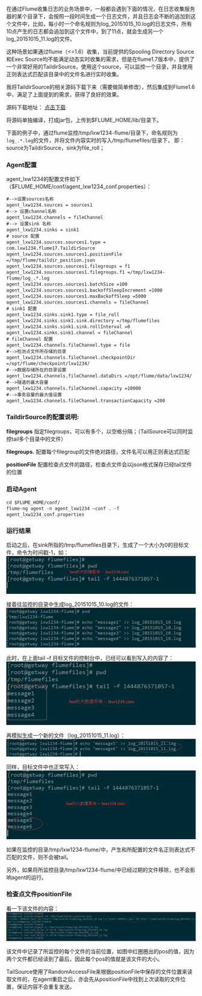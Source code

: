 在通过Flume收集日志的业务场景中，一般都会遇到下面的情况，在日志收集服务器的某个目录下，会按照一段时间生成一个日志文件，并且日志会不断的追加到这个文件中，比如，每小时一个命名规则为log_20151015_10.log的日志文件，所有10点产生的日志都会追加到这个文件中，到了11点，就会生成另一个log_20151015_11.log的文件。

这种场景如果通过flume（<=1.6）收集，当前提供的Spooling Directory Source和Exec Source均不能满足动态实时收集的需求，但是在flume1.7版本中，提供了一个非常好用的TaildirSource，使用这个source，可以监控一个目录，并且使用正则表达式匹配该目录中的文件名进行实时收集。

我将TaildirSource的相关源码下载下来（需要做简单修改），然后集成到Flume1.6中，满足了上面提到的需求，获得了良好的效果。

源码下载地址： [点击下载](assets/flume-taildirfile-source.zip)

将源码单独编译，打成jar包，上传到$FLUME_HOME/lib/目录下。

下面的例子中，通过flume监控/tmp/lxw1234-flume/目录下，命名规则为`log_.*.log`的文件，并将文件内容实时的写入/tmp/flumefiles/目录下，
即：source为TaildirSource，sink为file_roll；

### Agent配置
agent_lxw1234的配置文件如下（$FLUME_HOME/conf/agent_lxw1234_conf.properties）：
```
#-->设置sources名称
agent_lxw1234.sources = sources1
#--> 设置channel名称
agent_lxw1234.channels = fileChannel
#--> 设置sink 名称
agent_lxw1234.sinks = sink1
# source 配置
agent_lxw1234.sources.sources1.type = com.lxw1234.flume17.TaildirSource
agent_lxw1234.sources.sources1.positionFile =/tmp/flume/taildir_position.json
agent_lxw1234.sources.sources1.filegroups = f1
agent_lxw1234.sources.sources1.filegroups.f1 =/tmp/lxw1234-flume/log_.*.log
agent_lxw1234.sources.sources1.batchSize =100
agent_lxw1234.sources.sources1.backoffSleepIncrement =1000
agent_lxw1234.sources.sources1.maxBackoffSleep =5000
agent_lxw1234.sources.sources1.channels = fileChannel
# sink1 配置
agent_lxw1234.sinks.sink1.type = file_roll
agent_lxw1234.sinks.sink1.sink.directory =/tmp/flumefiles
agent_lxw1234.sinks.sink1.sink.rollInterval =0
agent_lxw1234.sinks.sink1.channel = fileChannel
# fileChannel 配置
agent_lxw1234.channels.fileChannel.type = file
#-->检测点文件所存储的目录
agent_lxw1234.channels.fileChannel.checkpointDir =/opt/flume/checkpoint/lxw1234/
#-->数据存储所在的目录设置
agent_lxw1234.channels.fileChannel.dataDirs =/opt/flume/data/lxw1234/
#-->隧道的最大容量
agent_lxw1234.channels.fileChannel.capacity =10000
#-->事务容量的最大值设置
agent_lxw1234.channels.fileChannel.transactionCapacity =200
```

### TaildirSource的配置说明:

**filegroups**     指定filegroups，可以有多个，以空格分隔；（TailSource可以同时监控tail多个目录中的文件）

**filegroups.**     配置每个filegroup的文件绝对路径，文件名可以用正则表达式匹配

**positionFile**    配置检查点文件的路径，检查点文件会以json格式保存已经tail文件的位置

### 启动Agent
```
cd $FLUME_HOME/conf/
flume-ng agent -n agent_lxw1234 –conf . -f agent_lxw1234_conf.properties
```

### 运行结果
启动之后，在sink所指的/tmp/flumefiles目录下，生成了一个大小为0的目标文件，命令为时间戳-1，如：
![图1](assets/flume-taildirsource-1.jpg)

接着往监控的目录中生成log_20151015_10.log的文件：
![图2](assets/flume-taildirsource-2.jpg)

此时，在上面tail –f 目标文件的控制台中，已经可以看到写入的内容了：
![图3](assets/flume-taildirsource-3.jpg)

再模拟生成一个新的文件（log_20151015_11.log）：
![图4](assets/flume-taildirsource-4.jpg)

同样，目标文件中也正常写入：
![图5](assets/flume-taildirsource-5.jpg)

如果在监控的目录/tmp/lxw1234-flume/中，产生和所配置的文件名正则表达式不匹配的文件，则不会被tail。

另外，如果将所监控目录/tmp/lxw1234-flume/中已经过期的文件移除，也不会影响agent的运行。

### 检查点文件positionFile
看一下该文件的内容：
![图6](assets/flume-taildirsource-6.jpg)

该文件中记录了所监控的每个文件的当前位置，如图中红圈圈出的pos的值，因为两个文件都已经读到了最后，因此每个pos的值就是该文件的大小。

TailSource使用了RandomAccessFile来根据positionFile中保存的文件位置来读取文件的，在agent重启之后，亦会先从positionFile中找到上次读取的文件位置，保证内容不会重复发送。
